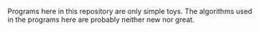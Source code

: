 Programs here in this repository are only simple toys. The algorithms used in the programs here are probably neither new nor great.